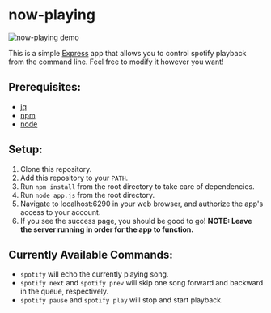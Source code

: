 # now-playing

![now-playing demo](https://eashwar.github.io/images/now-playing-demo.gif)


This is a simple [Express](https://expressjs.com) app that allows you to control spotify playback from the command line. Feel free to modify it however you want!

## Prerequisites:

* [jq](https://stedolan.github.io/jq/)
* [npm](https://www.npmjs.com/)
* [node](https://nodejs.org/en/)


## Setup:

1. Clone this repository.
2. Add this repository to your `PATH`.
3. Run `npm install` from the root directory to take care of dependencies.
4. Run `node app.js` from the root directory.
5. Navigate to localhost:6290 in your web browser, and authorize the app's access to your account.
6. If you see the success page, you should be good to go! **NOTE: Leave the server running in order for the app to function.**

## Currently Available Commands:

* `spotify` will echo the currently playing song.
* `spotify next` and `spotify prev` will skip one song forward and backward in the queue, respectively.
* `spotify pause` and `spotify play` will stop and start playback.
